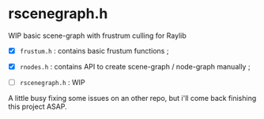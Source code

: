 # rscenegraph.h
WIP basic scene-graph with frustrum culling for Raylib

- [x] `frustum.h` : contains basic frustum functions ;
- [x] `rnodes.h` : contains API to create scene-graph / node-graph manually ;
- [ ] `rscenegraph.h` : WIP 


A little busy fixing some issues on an other repo, but i'll come back finishing this project ASAP.
